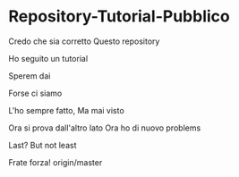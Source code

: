 # Repository-Tutorial-Pubblico
Credo che sia corretto 
Questo repository

Ho seguito un tutorial

Sperem dai

Forse ci siamo

L'ho sempre fatto,
Ma mai visto


Ora si prova dall'altro lato
Ora ho di nuovo problems

Last? But not least

Frate forza!
 origin/master
